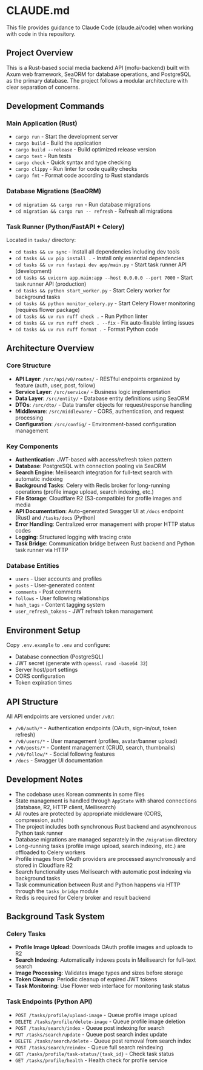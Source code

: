 # CLAUDE.md

This file provides guidance to Claude Code (claude.ai/code) when working with code in this repository.

## Project Overview

This is a Rust-based social media backend API (mofu-backend) built with Axum web framework, SeaORM for database operations, and PostgreSQL as the primary database. The project follows a modular architecture with clear separation of concerns.

## Development Commands

### Main Application (Rust)
- `cargo run` - Start the development server
- `cargo build` - Build the application
- `cargo build --release` - Build optimized release version
- `cargo test` - Run tests
- `cargo check` - Quick syntax and type checking
- `cargo clippy` - Run linter for code quality checks
- `cargo fmt` - Format code according to Rust standards

### Database Migrations (SeaORM)
- `cd migration && cargo run` - Run database migrations
- `cd migration && cargo run -- refresh` - Refresh all migrations

### Task Runner (Python/FastAPI + Celery)
Located in `tasks/` directory:
- `cd tasks && uv sync` - Install all dependencies including dev tools
- `cd tasks && uv pip install .` - Install only essential dependencies
- `cd tasks && uv run fastapi dev app/main.py` - Start task runner API (development)
- `cd tasks && uvicorn app.main:app --host 0.0.0.0 --port 7000` - Start task runner API (production)
- `cd tasks && python start_worker.py` - Start Celery worker for background tasks
- `cd tasks && python monitor_celery.py` - Start Celery Flower monitoring (requires flower package)
- `cd tasks && uv run ruff check .` - Run Python linter
- `cd tasks && uv run ruff check . --fix` - Fix auto-fixable linting issues
- `cd tasks && uv run ruff format .` - Format Python code

## Architecture Overview

### Core Structure
- **API Layer**: `/src/api/v0/routes/` - RESTful endpoints organized by feature (auth, user, post, follow)
- **Service Layer**: `/src/service/` - Business logic implementation
- **Data Layer**: `/src/entity/` - Database entity definitions using SeaORM
- **DTOs**: `/src/dto/` - Data transfer objects for request/response handling
- **Middleware**: `/src/middleware/` - CORS, authentication, and request processing
- **Configuration**: `/src/config/` - Environment-based configuration management

### Key Components
- **Authentication**: JWT-based with access/refresh token pattern
- **Database**: PostgreSQL with connection pooling via SeaORM
- **Search Engine**: Meilisearch integration for full-text search with automatic indexing
- **Background Tasks**: Celery with Redis broker for long-running operations (profile image upload, search indexing, etc.)
- **File Storage**: Cloudflare R2 (S3-compatible) for profile images and media
- **API Documentation**: Auto-generated Swagger UI at `/docs` endpoint (Rust) and `/tasks/docs` (Python)
- **Error Handling**: Centralized error management with proper HTTP status codes
- **Logging**: Structured logging with tracing crate
- **Task Bridge**: Communication bridge between Rust backend and Python task runner via HTTP

### Database Entities
- `users` - User accounts and profiles
- `posts` - User-generated content
- `comments` - Post comments
- `follows` - User following relationships
- `hash_tags` - Content tagging system
- `user_refresh_tokens` - JWT refresh token management

## Environment Setup

Copy `.env.example` to `.env` and configure:
- Database connection (PostgreSQL)
- JWT secret (generate with `openssl rand -base64 32`)
- Server host/port settings
- CORS configuration
- Token expiration times

## API Structure

All API endpoints are versioned under `/v0/`:
- `/v0/auth/*` - Authentication endpoints (OAuth, sign-in/out, token refresh)
- `/v0/users/*` - User management (profiles, avatar/banner upload)
- `/v0/posts/*` - Content management (CRUD, search, thumbnails)
- `/v0/follow/*` - Social following features
- `/docs` - Swagger UI documentation

## Development Notes

- The codebase uses Korean comments in some files
- State management is handled through `AppState` with shared connections (database, R2, HTTP client, Meilisearch)
- All routes are protected by appropriate middleware (CORS, compression, auth)
- The project includes both synchronous Rust backend and asynchronous Python task runner
- Database migrations are managed separately in the `/migration` directory
- Long-running tasks (profile image upload, search indexing, etc.) are offloaded to Celery workers
- Profile images from OAuth providers are processed asynchronously and stored in Cloudflare R2
- Search functionality uses Meilisearch with automatic post indexing via background tasks
- Task communication between Rust and Python happens via HTTP through the `tasks_bridge` module
- Redis is required for Celery broker and result backend

## Background Task System

### Celery Tasks
- **Profile Image Upload**: Downloads OAuth profile images and uploads to R2
- **Search Indexing**: Automatically indexes posts in Meilisearch for full-text search
- **Image Processing**: Validates image types and sizes before storage
- **Token Cleanup**: Periodic cleanup of expired JWT tokens
- **Task Monitoring**: Use Flower web interface for monitoring task status

### Task Endpoints (Python API)
- `POST /tasks/profile/upload-image` - Queue profile image upload
- `DELETE /tasks/profile/delete-image` - Queue profile image deletion
- `POST /tasks/search/index` - Queue post indexing for search
- `PUT /tasks/search/update` - Queue post search index update
- `DELETE /tasks/search/delete` - Queue post removal from search index
- `POST /tasks/search/reindex` - Queue full search reindexing
- `GET /tasks/profile/task-status/{task_id}` - Check task status
- `GET /tasks/profile/health` - Health check for profile service